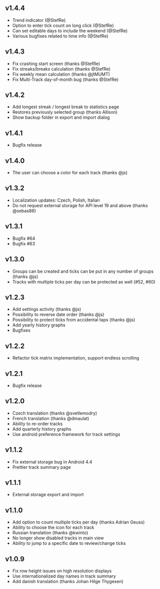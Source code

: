 v1.4.4
------

 * Trend indicator (@StefRe)
 * Option to enter tick count on long click (@StefRe)
 * Can set editable days to include the weekend (@StefRe)
 * Various bugfixes related to time info (@StefRe)

v1.4.3
------

 * Fix crashing start screen (thanks @StefRe)
 * Fix streaks/breaks calculation (thanks @StefRe)
 * Fix weekly mean calculation (thanks @jtMUMT)
 * Fix Multi-Track day-of-month bug (thanks @StefRe)

v1.4.2
------

 * Add longest streak / longest break to statistics page
 * Restores previously selected group (thanks Allison)
 * Show backup folder in export and import dialog

v1.4.1
------

 * Bugfix release

v1.4.0
------

 * The user can choose a color for each track (thanks @js)

v1.3.2
------

 * Localization updates: Czech, Polish, Italian
 * Do not request external storage for API level 19 and above (thanks @sebas86)

v1.3.1
------

 * Bugfix #64
 * Bugfix #63

v1.3.0
------

 * Groups can be created and ticks can be put in any number of groups (thanks @js)
 * Tracks with multiple ticks per day can be protected as well (#52, #60)

v1.2.3
------

 * Add settings activity (thanks @js)
 * Possibility to reverse date order (thanks @js)
 * Possibility to protect ticks from accidental taps (thanks @js)
 * Add yearly history graphs
 * Bugfixes

v1.2.2
------

 * Refactor tick matrix implementation, support endless scrolling

v1.2.1
------

 * Bugfix release

v1.2.0
------

 * Czech translation (thanks @svetlemodry)
 * French translation (thanks @dmaulat)
 * Ability to re-order tracks
 * Add quarterly history graphs
 * Use android preference framework for track settings

v1.1.2
------

 * Fix external storage bug in Android 4.4
 * Prettier track summary page

v1.1.1
------

 * External storage export and import

v1.1.0
------

 * Add option to count multiple ticks per day (thanks Adrian Geuss)
 * Ability to choose the icon for each track
 * Russian translation (thanks @kwinto)
 * No longer show disabled tracks in main view
 * Ability to jump to a specific date to review/change ticks

v1.0.9
------

 * Fix row height issues on high resolution displays
 * Use internationalized day names in track summary
 * Add danish translation (thanks Johan Hilge Thygesen)
